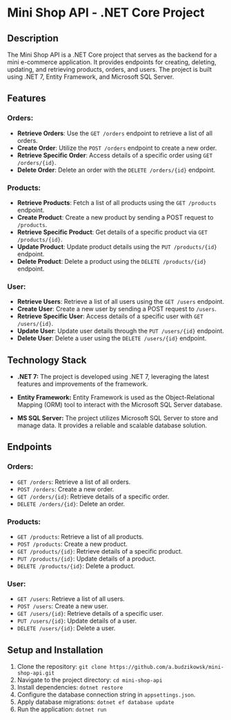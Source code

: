 # Mini Shop API - .NET Core Project

## Description

The Mini Shop API is a .NET Core project that serves as the backend for a mini e-commerce application. It provides endpoints for creating, deleting, updating, and retrieving products, orders, and users. The project is built using .NET 7, Entity Framework, and Microsoft SQL Server.

## Features

### Orders:

- **Retrieve Orders**: Use the `GET /orders` endpoint to retrieve a list of all orders.
- **Create Order**: Utilize the `POST /orders` endpoint to create a new order.
- **Retrieve Specific Order**: Access details of a specific order using `GET /orders/{id}`.
- **Delete Order**: Delete an order with the `DELETE /orders/{id}` endpoint.

### Products:

- **Retrieve Products**: Fetch a list of all products using the `GET /products` endpoint.
- **Create Product**: Create a new product by sending a POST request to `/products`.
- **Retrieve Specific Product**: Get details of a specific product via `GET /products/{id}`.
- **Update Product**: Update product details using the `PUT /products/{id}` endpoint.
- **Delete Product**: Delete a product using the `DELETE /products/{id}` endpoint.

### User:

- **Retrieve Users**: Retrieve a list of all users using the `GET /users` endpoint.
- **Create User**: Create a new user by sending a POST request to `/users`.
- **Retrieve Specific User**: Access details of a specific user with `GET /users/{id}`.
- **Update User**: Update user details through the `PUT /users/{id}` endpoint.
- **Delete User**: Delete a user using the `DELETE /users/{id}` endpoint.

## Technology Stack

- **.NET 7:** The project is developed using .NET 7, leveraging the latest features and improvements of the framework.

- **Entity Framework:** Entity Framework is used as the Object-Relational Mapping (ORM) tool to interact with the Microsoft SQL Server database.

- **MS SQL Server:** The project utilizes Microsoft SQL Server to store and manage data. It provides a reliable and scalable database solution.

## Endpoints

### Orders:

- `GET /orders`: Retrieve a list of all orders.
- `POST /orders`: Create a new order.
- `GET /orders/{id}`: Retrieve details of a specific order.
- `DELETE /orders/{id}`: Delete an order.

### Products:

- `GET /products`: Retrieve a list of all products.
- `POST /products`: Create a new product.
- `GET /products/{id}`: Retrieve details of a specific product.
- `PUT /products/{id}`: Update details of a product.
- `DELETE /products/{id}`: Delete a product.

### User:

- `GET /users`: Retrieve a list of all users.
- `POST /users`: Create a new user.
- `GET /users/{id}`: Retrieve details of a specific user.
- `PUT /users/{id}`: Update details of a user.
- `DELETE /users/{id}`: Delete a user.


## Setup and Installation

1. Clone the repository: `git clone https://github.com/a.budzikowsk/mini-shop-api.git`
2. Navigate to the project directory: `cd mini-shop-api`
3. Install dependencies: `dotnet restore`
4. Configure the database connection string in `appsettings.json`.
5. Apply database migrations: `dotnet ef database update`
6. Run the application: `dotnet run`
